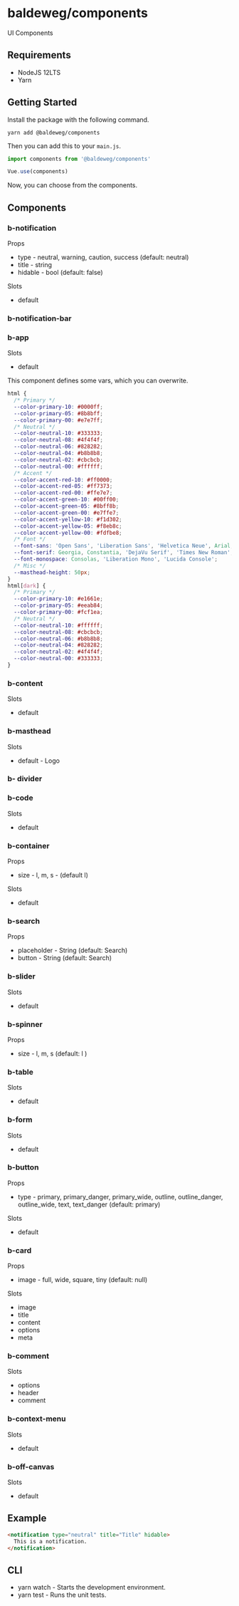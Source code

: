 # baldeweg/components

UI Components

## Requirements

- NodeJS 12LTS
- Yarn

## Getting Started

Install the package with the following command.

```shell
yarn add @baldeweg/components
```

Then you can add this to your `main.js`.

```js
import components from '@baldeweg/components'

Vue.use(components)
```

Now, you can choose from the components.

## Components

### b-notification

Props

- type - neutral, warning, caution, success (default: neutral)
- title - string
- hidable - bool (default: false)

Slots

- default

### b-notification-bar

### b-app

Slots

- default

This component defines some vars, which you can overwrite.

```css
html {
  /* Primary */
  --color-primary-10: #0000ff;
  --color-primary-05: #8b8bff;
  --color-primary-00: #e7e7ff;
  /* Neutral */
  --color-neutral-10: #333333;
  --color-neutral-08: #4f4f4f;
  --color-neutral-06: #828282;
  --color-neutral-04: #b8b8b8;
  --color-neutral-02: #cbcbcb;
  --color-neutral-00: #ffffff;
  /* Accent */
  --color-accent-red-10: #ff0000;
  --color-accent-red-05: #ff7373;
  --color-accent-red-00: #ffe7e7;
  --color-accent-green-10: #00ff00;
  --color-accent-green-05: #8bff8b;
  --color-accent-green-00: #e7ffe7;
  --color-accent-yellow-10: #f1d302;
  --color-accent-yellow-05: #f8eb8c;
  --color-accent-yellow-00: #fdfbe8;
  /* Font */
  --font-sans: 'Open Sans', 'Liberation Sans', 'Helvetica Neue', Arial;
  --font-serif: Georgia, Constantia, 'DejaVu Serif', 'Times New Roman';
  --font-monospace: Consolas, 'Liberation Mono', 'Lucida Console';
  /* Misc */
  --masthead-height: 50px;
}
html[dark] {
  /* Primary */
  --color-primary-10: #e1661e;
  --color-primary-05: #eeab84;
  --color-primary-00: #fcf1ea;
  /* Neutral */
  --color-neutral-10: #ffffff;
  --color-neutral-08: #cbcbcb;
  --color-neutral-06: #b8b8b8;
  --color-neutral-04: #828282;
  --color-neutral-02: #4f4f4f;
  --color-neutral-00: #333333;
}
```

### b-content

Slots

- default

### b-masthead

Slots

- default - Logo

### b- divider

### b-code

Slots

- default

### b-container

Props

- size - l, m, s - (default l)

Slots

- default

### b-search

Props

- placeholder - String (default: Search)
- button - String (default: Search)

### b-slider

Slots

- default

### b-spinner

Props

- size - l, m, s (default: l )

### b-table

Slots

- default

### b-form

Slots

- default

### b-button

Props

- type - primary, primary_danger, primary_wide, outline, outline_danger, outline_wide, text, text_danger (default: primary)

Slots

- default

### b-card

Props

- image - full, wide, square, tiny (default: null)

Slots

- image
- title
- content
- options
- meta

### b-comment

Slots

- options
- header
- comment

### b-context-menu

Slots

- default

### b-off-canvas

Slots

- default

## Example

```html
<notification type="neutral" title="Title" hidable>
  This is a notification.
</notification>
```

## CLI

- yarn watch - Starts the development environment.
- yarn test - Runs the unit tests.
